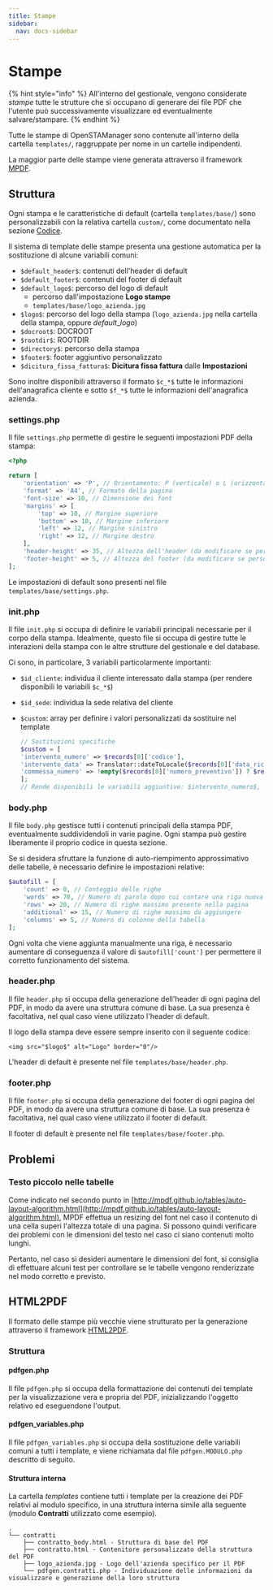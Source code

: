```yaml
---
title: Stampe
sidebar:
  nav: docs-sidebar
---
```


# Stampe

{% hint style="info" %}
All'interno del gestionale, vengono considerate _stampe_ tutte le strutture che si occupano di generare dei file PDF che l'utente può successivamente visualizzare ed eventualmente salvare/stampare.
{% endhint %}

Tutte le stampe di OpenSTAManager sono contenute all'interno della cartella `templates/`, raggruppate per nome in un cartelle indipendenti.

La maggior parte delle stampe viene generata attraverso il framework [MPDF](https://github.com/mpdf/mpdf).

## Struttura

Ogni stampa e le caratteristiche di default \(cartella `templates/base/`\) sono personalizzabili con la relativa cartella `custom/`, come documentato nella sezione [Codice]().

Il sistema di template delle stampe presenta una gestione automatica per la sostituzione di alcune variabili comuni:

* `$default_header$`: contenuti dell'header di default
* `$default_footer$`: contenuti del footer di default
* `$default_logo$`: percorso del logo di default
  * percorso dall'impostazione **Logo stampe**
  * `templates/base/logo_azienda.jpg`
* `$logo$`: percorso del logo della stampa \(`logo_azienda.jpg` nella cartella della stampa, oppure $default\_logo$\)
* `$docroot$`: DOCROOT
* `$rootdir$`: ROOTDIR
* `$directory$`: percorso della stampa
* `$footer$`: footer aggiuntivo personalizzato
* `$dicitura_fissa_fattura$`: **Dicitura fissa fattura** dalle **Impostazioni**

Sono inoltre disponibili attraverso il formato `$c_*$` tutte le informazioni dell'anagrafica cliente e sotto `$f_*$` tutte le informazioni dell'anagrafica azienda.

### settings.php

Il file `settings.php` permette di gestire le seguenti impostazioni PDF della stampa:

```php
<?php

return [
    'orientation' => 'P', // Orientamento: P (verticale) o L (orizzontale)
    'format' => 'A4', // Formato della pagina
    'font-size' => 10, // Dimensione dei font
    'margins' => [
        'top' => 10, // Margine superiore
        'bottom' => 10, // Margine inferiore
        'left' => 12, // Margine sinistro
        'right' => 12, // Margine destro
    ],
    'header-height' => 35, // Altezza dell'header (da modificare se personalizzato)
    'footer-height' => 5, // Altezza del footer (da modificare se personalizzato)
];
```

Le impostazioni di default sono presenti nel file `templates/base/settings.php`.

### init.php

Il file `init.php` si occupa di definire le variabili principali necessarie per il corpo della stampa. Idealmente, questo file si occupa di gestire tutte le interazioni della stampa con le altre strutture del gestionale e del database.

Ci sono, in particolare, 3 variabili particolarmente importanti:

* `$id_cliente`: individua il cliente interessato dalla stampa \(per rendere disponibili le variabili `$c_*$`\)
* `$id_sede`: individua la sede relativa del cliente
* `$custom`: array per definire i valori personalizzati da sostituire nel template

  ```php
  // Sostituzioni specifiche
  $custom = [
  'intervento_numero' => $records[0]['codice'],
  'intervento_data' => Translator::dateToLocale($records[0]['data_richiesta']),
  'commessa_numero' => !empty($records[0]['numero_preventivo']) ? $records[0]['codice'] : '&nbsp;',
  ];
  // Rende disponibili le variabili aggiuntive: $intervento_numero$, $intervento_data$, $commessa_numero$.
  ```

### body.php

Il file `body.php` gestisce tutti i contenuti principali della stampa PDF, eventualmente suddividendoli in varie pagine. Ogni stampa può gestire liberamente il proprio codice in questa sezione.

Se si desidera sfruttare la funzione di auto-riempimento approssimativo delle tabelle, è necessario definire le impostazioni relative:

```php
$autofill = [
    'count' => 0, // Conteggio delle righe
    'words' => 70, // Numero di parolo dopo cui contare una riga nuova
    'rows' => 20, // Numero di righe massimo presente nella pagina
    'additional' => 15, // Numero di righe massimo da aggiungere
    'columns' => 5, // Numero di colonne della tabella
];
```

Ogni volta che viene aggiunta manualmente una riga, è necessario aumentare di conseguenza il valore di `$autofill['count']` per permettere il corretto funzionamento del sistema.

### header.php

Il file `header.php` si occupa della generazione dell'header di ogni pagina del PDF, in modo da avere una struttura comune di base. La sua presenza è facoltativa, nel qual caso viene utilizzato l'header di default.

Il logo della stampa deve essere sempre inserito con il seguente codice:

```markup
<img src="$logo$" alt="Logo" border="0"/>
```

L'header di default è presente nel file `templates/base/header.php`.

### footer.php

Il file `footer.php` si occupa della generazione del footer di ogni pagina del PDF, in modo da avere una struttura comune di base. La sua presenza è facoltativa, nel qual caso viene utilizzato il footer di default.

Il footer di default è presente nel file `templates/base/footer.php`.

## Problemi

### Testo piccolo nelle tabelle

Come indicato nel secondo punto in [http://mpdf.github.io/tables/auto-layout-algorithm.html](http://mpdf.github.io/tables/auto-layout-algorithm.html), MPDF effettua un resizing del font nel caso il contenuto di una cella superi l'altezza totale di una pagina. Si possono quindi verificare dei problemi con le dimensioni del testo nel caso ci siano contenuti molto lunghi.

Pertanto, nel caso si desideri aumentare le dimensioni del font, si consiglia di effettuare alcuni test per controllare se le tabelle vengono renderizzate nel modo corretto e previsto.

## HTML2PDF

Il formato delle stampe più vecchie viene strutturato per la generazione attraverso il framework [HTML2PDF](https://github.com/spipu/html2pdf).

### Struttura

#### pdfgen.php

Il file `pdfgen.php` si occupa della formattazione dei contenuti dei template per la visualizzazione vera e propria del PDF, inizializzando l'oggetto relativo ed eseguendone l'output.

#### pdfgen\_variables.php

Il file `pdfgen_variables.php` si occupa della sostituzione delle variabili comuni a tutti i template, e viene richiamata dal file `pdfgen.MODULO.php` descritto di seguito.

#### Struttura interna

La cartella _templates_ contiene tutti i template per la creazione dei PDF relativi al modulo specifico, in una struttura interna simile alla seguente \(modulo **Contratti** utilizzato come esempio\).

```text
.
└── contratti
    ├── contratto_body.html - Struttura di base del PDF
    ├── contratto.html - Contenitore personalizzato della struttura del PDF
    ├── logo_azienda.jpg - Logo dell'azienda specifico per il PDF
    └── pdfgen.contratti.php - Individuazione delle informazioni da visualizzare e generazione della loro struttura
```

